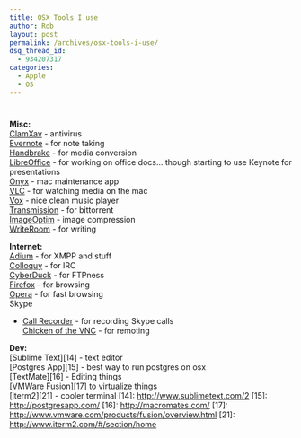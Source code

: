 ```yaml
---
title: OSX Tools I use
author: Rob
layout: post
permalink: /archives/osx-tools-i-use/
dsq_thread_id:
  - 934207317
categories:
  - Apple
  - OS
---
```

# 

**Misc:**  
[ClamXav][1] - antivirus  
[Evernote][2] - for note taking  
[Handbrake][3] - for media conversion  
[LibreOffice][4] - for working on office docs... though starting to use Keynote for presentations  
[Onyx][5] - mac maintenance app  
[VLC][6] - for watching media on the mac  
[Vox][18] - nice clean music player  
[Transmission][7] - for bittorrent  
[ImageOptim][19] - image compression  
[WriteRoom][20] - for writing  

 [1]: http://www.clamxav.com/
 [2]: http://www.evernote.com/
 [3]: http://handbrake.fr/
 [4]: http://www.libreoffice.org/download/
 [5]: http://www.titanium.free.fr/
 [6]: http://www.videolan.org/vlc/
 [7]: http://www.transmissionbt.com/ "Transmission"
 [18]: http://www.shazoor.in/post/30223922874/vox-for-mountain-lion-fixed
 [19]: http://imageoptim.com/
 [20]: http://www.hogbaysoftware.com/products/writeroom

**Internet:**  
[Adium][8] - for XMPP and stuff  
[Colloquy][9] - for IRC  
[CyberDuck][10] - for FTPness  
[Firefox][11] - for browsing  
[Opera][12] - for fast browsing  
Skype  
- [Call Recorder][13] - for recording Skype calls  
[Chicken of the VNC][22] - for remoting  

 [8]: http://adium.im/
 [9]: http://colloquy.info/
 [10]: http://cyberduck.ch/
 [11]: http://www.mozilla.com/en-US/firefox/fx/
 [12]: http://www.opera.com/
 [13]: http://www.ecamm.com/mac/callrecorder/
 [22]: https://www.macupdate.com/app/mac/9517/chicken-of-the-vnc

**Dev:**  
[Sublime Text][14] - text editor   
[Postgres App][15] - best way to run postgres on osx  
[TextMate][16] - Editing things  
[VMWare Fusion][17] to virtualize things  
[iterm2][21] - cooler terminal
 [14]: http://www.sublimetext.com/2
 [15]: http://postgresapp.com/
 [16]: http://macromates.com/
 [17]: http://www.vmware.com/products/fusion/overview.html
 [21]: http://www.iterm2.com/#/section/home